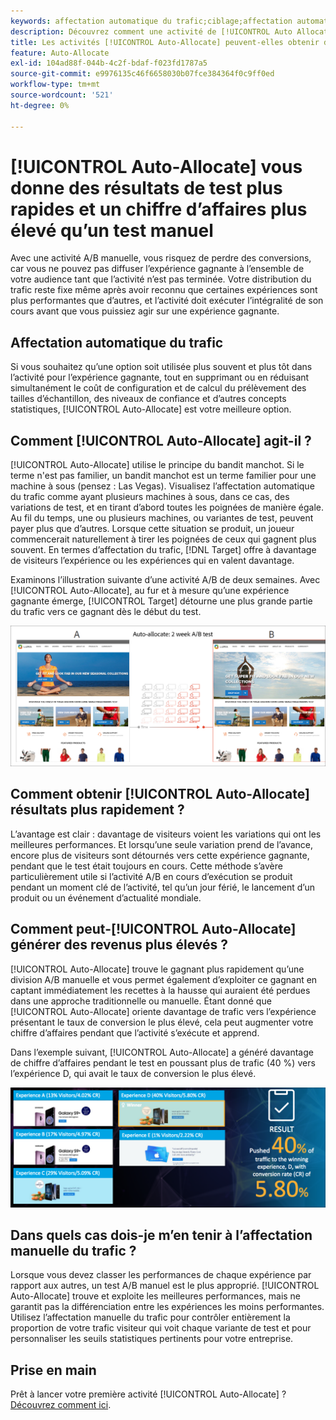 ```yaml
---
keywords: affectation automatique du trafic;ciblage;affectation automatique;affectation automatique
description: Découvrez comment une activité de [!UICONTROL Auto Allocate] dans  [!DNL Adobe Target]  identifie un gagnant parmi plusieurs expériences et réaffecte automatiquement davantage de trafic au gagnant.
title: Les activités [!UICONTROL Auto-Allocate] peuvent-elles obtenir des résultats plus rapides et des revenus plus élevés ?
feature: Auto-Allocate
exl-id: 104ad88f-044b-4c2f-bdaf-f023fd1787a5
source-git-commit: e9976135c46f6658030b07fce384364f0c9ff0ed
workflow-type: tm+mt
source-wordcount: '521'
ht-degree: 0%

---
```


# [!UICONTROL Auto-Allocate] vous donne des résultats de test plus rapides et un chiffre d’affaires plus élevé qu’un test manuel

Avec une activité A/B manuelle, vous risquez de perdre des conversions, car vous ne pouvez pas diffuser l’expérience gagnante à l’ensemble de votre audience tant que l’activité n’est pas terminée. Votre distribution du trafic reste fixe même après avoir reconnu que certaines expériences sont plus performantes que d’autres, et l’activité doit exécuter l’intégralité de son cours avant que vous puissiez agir sur une expérience gagnante.

## Affectation automatique du trafic

Si vous souhaitez qu’une option soit utilisée plus souvent et plus tôt dans l’activité pour l’expérience gagnante, tout en supprimant ou en réduisant simultanément le coût de configuration et de calcul du prélèvement des tailles d’échantillon, des niveaux de confiance et d’autres concepts statistiques, [!UICONTROL Auto-Allocate] est votre meilleure option.

## Comment [!UICONTROL Auto-Allocate] agit-il ?

[!UICONTROL Auto-Allocate] utilise le principe du bandit manchot. Si le terme n&#39;est pas familier, un bandit manchot est un terme familier pour une machine à sous (pensez : Las Vegas). Visualisez l’affectation automatique du trafic comme ayant plusieurs machines à sous, dans ce cas, des variations de test, et en tirant d’abord toutes les poignées de manière égale. Au fil du temps, une ou plusieurs machines, ou variantes de test, peuvent payer plus que d’autres. Lorsque cette situation se produit, un joueur commencerait naturellement à tirer les poignées de ceux qui gagnent plus souvent. En termes d’affectation du trafic, [!DNL Target] offre à davantage de visiteurs l’expérience ou les expériences qui en valent davantage.

Examinons l’illustration suivante d’une activité A/B de deux semaines. Avec [!UICONTROL Auto-Allocate], au fur et à mesure qu’une expérience gagnante émerge, [!UICONTROL Target] détourne une plus grande partie du trafic vers ce gagnant dès le début du test.

![illustration de l’affectation automatique](/help/main/c-activities/automated-traffic-allocation/assets/Auto-Allocate-test.png)

## Comment obtenir [!UICONTROL Auto-Allocate] résultats plus rapidement ?

L’avantage est clair : davantage de visiteurs voient les variations qui ont les meilleures performances. Et lorsqu’une seule variation prend de l’avance, encore plus de visiteurs sont détournés vers cette expérience gagnante, pendant que le test était toujours en cours. Cette méthode s’avère particulièrement utile si l’activité A/B en cours d’exécution se produit pendant un moment clé de l’activité, tel qu’un jour férié, le lancement d’un produit ou un événement d’actualité mondiale.

## Comment peut-[!UICONTROL Auto-Allocate] générer des revenus plus élevés ?

[!UICONTROL Auto-Allocate] trouve le gagnant plus rapidement qu’une division A/B manuelle et vous permet également d’exploiter ce gagnant en captant immédiatement les recettes à la hausse qui auraient été perdues dans une approche traditionnelle ou manuelle. Étant donné que [!UICONTROL Auto-Allocate] oriente davantage de trafic vers l’expérience présentant le taux de conversion le plus élevé, cela peut augmenter votre chiffre d’affaires pendant que l’activité s’exécute et apprend.

Dans l’exemple suivant, [!UICONTROL Auto-Allocate] a généré davantage de chiffre d’affaires pendant le test en poussant plus de trafic (40 %) vers l’expérience D, qui avait le taux de conversion le plus élevé.

![ L’affectation automatique fournit une illustration de chiffre d’affaires plus élevé](/help/main/c-activities/automated-traffic-allocation/assets/five-experiences.png)

## Dans quels cas dois-je m’en tenir à l’affectation manuelle du trafic ?

Lorsque vous devez classer les performances de chaque expérience par rapport aux autres, un test A/B manuel est le plus approprié. [!UICONTROL Auto-Allocate] trouve et exploite les meilleures performances, mais ne garantit pas la différenciation entre les expériences les moins performantes. Utilisez l’affectation manuelle du trafic pour contrôler entièrement la proportion de votre trafic visiteur qui voit chaque variante de test et pour personnaliser les seuils statistiques pertinents pour votre entreprise.

## Prise en main

Prêt à lancer votre première activité [!UICONTROL Auto-Allocate] ? [Découvrez comment ici](/help/main/c-activities/automated-traffic-allocation/automated-traffic-allocation.md).
